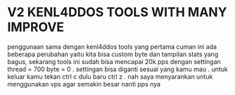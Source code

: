 # V2 KENL4DDOS TOOLS WITH MANY IMPROVE

penggunaan sama dengan kenl4ddos tools yang pertama cuman ini ada beberapa perubahan yaitu kita bisa custom byte dan tampilan stats yang bagus, sekarang tools ini sudah bisa mencapai 20k pps dengan settingan thread = 700 byte = 0 . settingan bisa diganti sesuai yang kamu mau . untuk keluar kamu tekan ctrl c dulu baru ctrl z . nah saya menyarankan untuk menggunakan vps agar semakin besar nanti pps nya
